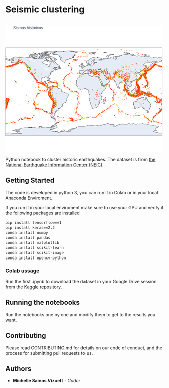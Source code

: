<h1> Seismic clustering </h1>
<br/>
<img src="https://github.com/sainosmichelle/Seismic_Clustering/blob/master/images/earthquake_magnitude.png"
  width="500"
  height="400">

<p>Python notebook to cluster historic earthquakes. The dataset is from <a href="https://www.kaggle.com/usgs/earthquake-database" title="Title">the National Earthquake Information Center (NEIC)</a>. </p>



<h2>Getting Started</h2>
The code is developed in python 3, you can run it in Colab or in your local Anaconda Enviroment.

<p>If you run it in your local enviroment make sure to use your GPU and verify if the following packages are installed</p>

```
pip install tensorflow==1
pip install keras==2.2
conda install numpy
conda install pandas
conda install matplotlib
conda install scikit-learn
conda install scikit-image
conda install opencv-python
```

<h3>Colab ussage</h3>
<p>Run the first .ipynb to download the dataset in your Google Drive session from the <a href="https://www.kaggle.com/usgs/earthquake-database" title="Title">
Kaggle repository</a>. </p>

<h2>Running the notebooks</h2>
<p>Run the notebooks one by one and modify them to get to the results you want.</p>


<h2>Contributing</h2>
<p>Please read CONTRIBUTING.md for details on our code of conduct, and the process for submitting pull requests to us.</p>
<h2>Authors</h2>
<ul>
<li> <b>Michelle Sainos Vizuett</b> <em>- Coder</it></em> </li>
</ul>
